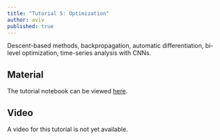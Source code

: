 ```yaml
---
title: "Tutorial 5: Optimization"
author: aviv
published: true
---
```


Descent-based methods, backpropagation, automatic differentiation, bi-level
optimization, time-series analysis with CNNs.

## Material

The tutorial notebook can be viewed
[here](https://nbviewer.jupyter.org/github/vistalab-technion/cs236781-tutorials/blob/master/t05/tutorial5-Optimization.ipynb?flush_cache=true).

## Video

A video for this tutorial is not yet available.

